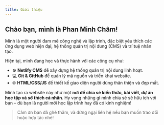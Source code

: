 ```yaml
---
title: Giới thiệu
---
```



## Chào bạn, mình là Phan Minh Châm!

Mình là một người đam mê công nghệ và lập trình, đặc biệt yêu thích các ứng dụng web hiện đại, hệ thống quản trị nội dung (CMS) và trí tuệ nhân tạo.

Hiện tại, mình đang học và thực hành với các công cụ như:

* ⚙️ **Netlify CMS** để xây dựng hệ thống quản trị nội dung linh hoạt.
* 💻 **Git & GitHub** để quản lý mã nguồn và triển khai website.
* 🌐 **HTML/CSS/JS** để thiết kế giao diện người dùng thân thiện và đẹp mắt.

Mình tạo ra website này như một **nơi để chia sẻ kiến thức, bài viết, dự án học tập và sở thích cá nhân**. Hy vọng những gì mình chia sẻ sẽ hữu ích với bạn – dù bạn là người mới học lập trình hay đã có kinh nghiệm!

> Cảm ơn bạn đã ghé thăm, và đừng ngại liên hệ nếu bạn muốn trao đổi hoặc hợp tác nhé!